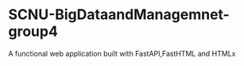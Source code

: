 # SCNU-BigDataandManagemnet-group4
A functional web application built with FastAPI,FastHTML and HTMLx

